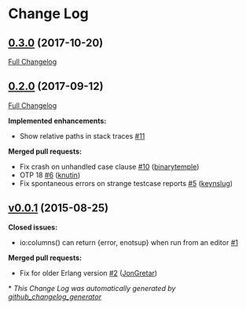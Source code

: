 # Change Log

## [0.3.0](https://github.com/eproxus/unite/tree/0.3.0) (2017-10-20)
[Full Changelog](https://github.com/eproxus/unite/compare/0.2.0...0.3.0)

## [0.2.0](https://github.com/eproxus/unite/tree/0.2.0) (2017-09-12)
[Full Changelog](https://github.com/eproxus/unite/compare/v0.0.1...0.2.0)

**Implemented enhancements:**

- Show relative paths in stack traces [\#11](https://github.com/eproxus/unite/issues/11)

**Merged pull requests:**

- Fix crash on unhandled case clause [\#10](https://github.com/eproxus/unite/pull/10) ([binarytemple](https://github.com/binarytemple))
- OTP 18 [\#6](https://github.com/eproxus/unite/pull/6) ([knutin](https://github.com/knutin))
- Fix spontaneous errors on strange testcase reports [\#5](https://github.com/eproxus/unite/pull/5) ([keynslug](https://github.com/keynslug))

## [v0.0.1](https://github.com/eproxus/unite/tree/v0.0.1) (2015-08-25)
**Closed issues:**

- io:columns\(\) can return {error, enotsup} when run from an editor [\#1](https://github.com/eproxus/unite/issues/1)

**Merged pull requests:**

- Fix for older Erlang version [\#2](https://github.com/eproxus/unite/pull/2) ([JonGretar](https://github.com/JonGretar))



\* *This Change Log was automatically generated by [github_changelog_generator](https://github.com/skywinder/Github-Changelog-Generator)*
